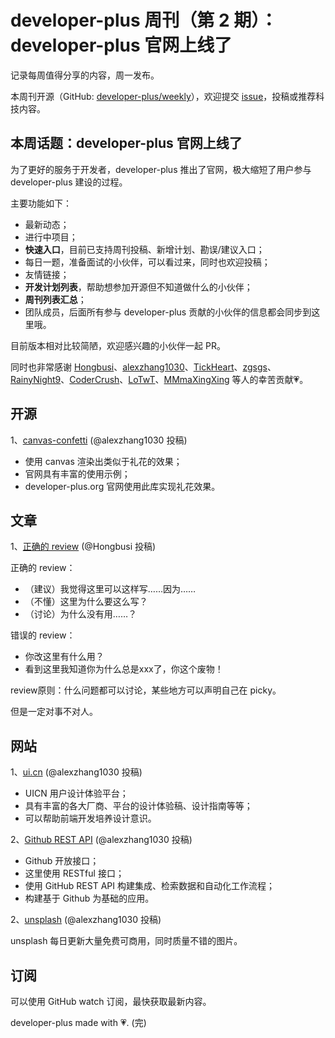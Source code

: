 # developer-plus 周刊（第 2 期）：developer-plus 官网上线了

记录每周值得分享的内容，周一发布。

本周刊开源（GitHub: [developer-plus/weekly](https://github.com/developer-plus/weekly)），欢迎提交 [issue](https://github.com/developer-plus/weekly/issues/new/choose)，投稿或推荐科技内容。

## 本周话题：developer-plus 官网上线了

为了更好的服务于开发者，developer-plus 推出了官网，极大缩短了用户参与 developer-plus 建设的过程。

主要功能如下：

- 最新动态；
- 进行中项目；
- **快速入口**，目前已支持周刊投稿、新增计划、勘误/建议入口；
- 每日一题，准备面试的小伙伴，可以看过来，同时也欢迎投稿；
- 友情链接；
- **开发计划列表**，帮助想参加开源但不知道做什么的小伙伴；
- **周刊列表汇总**；
- 团队成员，后面所有参与 developer-plus 贡献的小伙伴的信息都会同步到这里哦。

目前版本相对比较简陋，欢迎感兴趣的小伙伴一起 PR。

同时也非常感谢 [Hongbusi](https://github.com/Hongbusi)、[alexzhang1030](https://github.com/alexzhang1030)、[TickHeart](https://github.com/TickHeart)、[zgsgs](https://github.com/zgsgs)、[RainyNight9](https://github.com/RainyNight9)、[CoderCrush](https://github.com/CoderCrush)、[LoTwT](https://github.com/LoTwT)、[MMmaXingXing](https://github.com/MMmaXingXing) 等人的幸苦贡献💗。

## 开源

1、[canvas-confetti](https://github.com/catdad/canvas-confetti) (@alexzhang1030 投稿)

- 使用 canvas 渲染出类似于礼花的效果；
- 官网具有丰富的使用示例；
- developer-plus.org 官网使用此库实现礼花效果。

## 文章

1、[正确的 review](https://twitter.com/laixintao/status/1526596745433468930) (@Hongbusi 投稿)

正确的 review：

- （建议）我觉得这里可以这样写……因为……
- （不懂）这里为什么要这么写？
- （讨论）为什么没有用……？

错误的 review：

- 你改这里有什么用？
- 看到这里我知道你为什么总是xxx了，你这个废物！

review原则：什么问题都可以讨论，某些地方可以声明自己在 picky。

但是一定对事不对人。

## 网站

1、[ui.cn](https://www.ui.cn) (@alexzhang1030 投稿)

- UICN 用户设计体验平台；
- 具有丰富的各大厂商、平台的设计体验稿、设计指南等等；
- 可以帮助前端开发培养设计意识。

2、[Github REST API](https://docs.github.com/cn/rest) (@alexzhang1030 投稿)

- Github 开放接口；
- 这里使用 RESTful 接口；
- 使用 GitHub REST API 构建集成、检索数据和自动化工作流程；
- 构建基于 Github 为基础的应用。

2、[unsplash](https://unsplash.com) (@alexzhang1030 投稿)

unsplash 每日更新大量免费可商用，同时质量不错的图片。

## 订阅

可以使用 GitHub watch 订阅，最快获取最新内容。

developer-plus made with 💗. (完)

